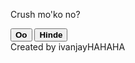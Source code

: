 <!DOCTYPE html>
<html lang="en">
<head>
    <meta charset="UTF-8">
    <meta http-equiv="X-UA-Compatible" content="IE=edge">
    <meta name='viewport' content='width=320' />
    <link rel="stylesheet" href="https://www.w3schools.com/w3css/4/w3.css">
    <link rel="stylesheet" href="style.css">
    <title>Pindutin mo nalang yun Oo<3</title>
<body>
    <div class="ost-multi-header">
    <div class="w3-container w3-center w3-animate-zoom">
    <div class="wrapper">
        <div class="container">
            <p id="question"><span>Crush mo'ko no?</span></p>
            <button class="btn" id="Oo"><b>Oo</b></button>
            <button class="btn" id="Hinde"><b>Hinde</b></button>
        </div>
    </div> 
</body>
<script>
    const noBtn = document.getElementById('Hinde');
    const yesBtn = document.getElementById('Oo');
    const ques = document.getElementById('question');
    let btn = document.getElementById('btn');
        let position;
        noBtn.addEventListener('mouseover',() =>{
        let rand = Math.floor(Math.random() * (100 - 100) + 1);
        let rand2 = Math.floor(Math.random() * (-50 - 40) + 1);
        noBtn.style.transform = "translate("+rand+"px,"+rand2+"px)";
        });
    yesBtn.addEventListener("click",()=>{
        ques.innerHTML = "Ikaw Haaaaa HAHAHAHAHA ❤"
    })
</script>
<div>
    <p1>Created by ivanjayHAHAHA</p1>
</div>
